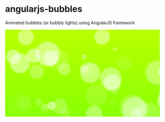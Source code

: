 # angularjs-bubbles
Animated bubbles (or bubbly lights) using AngularJS framework

![result](result.png)
